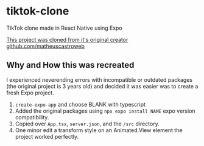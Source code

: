 # tiktok-clone

TikTok clone made in React Native using Expo

[This project was cloned from it's original creator github.com/matheuscastroweb](https://github.com/matheuscastroweb/tiktok-clone)

## Why and How this was recreated

I experienced neverending errors with incompatible or outdated packages (the original project is 3 years old) and decided it was easier was to create a fresh Expo project.

1. `create-expo-app` and choose BLANK with typescript
2. Added the original packages using `npx expo install NAME` expo version compatibility.
3. Copied over `App.tsx`, `server.json`, and the `/src` directory.
4. One minor edit a transform style on an Animated.View element the project worked perfectly.
